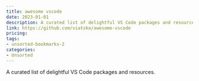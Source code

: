 ```yaml
---
title: awesome vscode
date: 2023-01-01
description: A curated list of delightful VS Code packages and resources.
link: https://github.com/viatsko/awesome-vscode
pricing: 
tags: 
- unsorted-bookmarks-2 
categories: 
- Unsorted 
---
```


A curated list of delightful VS Code packages and resources.